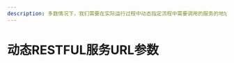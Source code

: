 ```yaml
---
description: 多数情况下，我们需要在实际运行过程中动态指定流程中需要调用的服务的地址以及其他的URL参数，那么URL的参数化也需要有一个方法来实现，本章主要讲述此功能
---
```


# 动态RESTFUL服务URL参数

